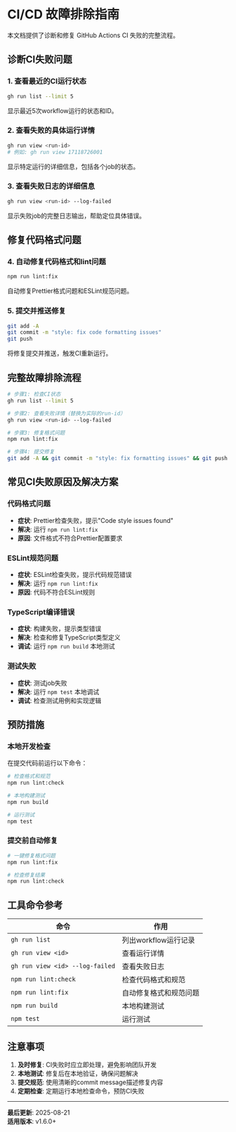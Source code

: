 # CI/CD 故障排除指南

本文档提供了诊断和修复 GitHub Actions CI 失败的完整流程。

## 诊断CI失败问题

### 1. 查看最近的CI运行状态

```bash
gh run list --limit 5
```

显示最近5次workflow运行的状态和ID。

### 2. 查看失败的具体运行详情

```bash
gh run view <run-id>
# 例如: gh run view 17118726001
```

显示特定运行的详细信息，包括各个job的状态。

### 3. 查看失败日志的详细信息

```bash
gh run view <run-id> --log-failed
```

显示失败job的完整日志输出，帮助定位具体错误。

## 修复代码格式问题

### 4. 自动修复代码格式和lint问题

```bash
npm run lint:fix
```

自动修复Prettier格式问题和ESLint规范问题。

### 5. 提交并推送修复

```bash
git add -A
git commit -m "style: fix code formatting issues"
git push
```

将修复提交并推送，触发CI重新运行。

## 完整故障排除流程

```bash
# 步骤1: 检查CI状态
gh run list --limit 5

# 步骤2: 查看失败详情（替换为实际的run-id）
gh run view <run-id> --log-failed

# 步骤3: 修复格式问题
npm run lint:fix

# 步骤4: 提交修复
git add -A && git commit -m "style: fix formatting issues" && git push
```

## 常见CI失败原因及解决方案

### 代码格式问题

- **症状**: Prettier检查失败，提示"Code style issues found"
- **解决**: 运行 `npm run lint:fix`
- **原因**: 文件格式不符合Prettier配置要求

### ESLint规范问题

- **症状**: ESLint检查失败，提示代码规范错误
- **解决**: 运行 `npm run lint:fix`
- **原因**: 代码不符合ESLint规则

### TypeScript编译错误

- **症状**: 构建失败，提示类型错误
- **解决**: 检查和修复TypeScript类型定义
- **调试**: 运行 `npm run build` 本地测试

### 测试失败

- **症状**: 测试job失败
- **解决**: 运行 `npm test` 本地调试
- **调试**: 检查测试用例和实现逻辑

## 预防措施

### 本地开发检查

在提交代码前运行以下命令：

```bash
# 检查格式和规范
npm run lint:check

# 本地构建测试
npm run build

# 运行测试
npm test
```

### 提交前自动修复

```bash
# 一键修复格式问题
npm run lint:fix

# 检查修复结果
npm run lint:check
```

## 工具命令参考

| 命令                              | 作用             |
|---------------------------------|----------------|
| `gh run list`                   | 列出workflow运行记录 |
| `gh run view <id>`              | 查看运行详情         |
| `gh run view <id> --log-failed` | 查看失败日志         |
| `npm run lint:check`            | 检查代码格式和规范      |
| `npm run lint:fix`              | 自动修复格式和规范问题    |
| `npm run build`                 | 本地构建测试         |
| `npm test`                      | 运行测试           |

## 注意事项

1. **及时修复**: CI失败时应立即处理，避免影响团队开发
2. **本地测试**: 修复后在本地验证，确保问题解决
3. **提交规范**: 使用清晰的commit message描述修复内容
4. **定期检查**: 定期运行本地检查命令，预防CI失败

---

**最后更新**: 2025-08-21  
**适用版本**: v1.6.0+